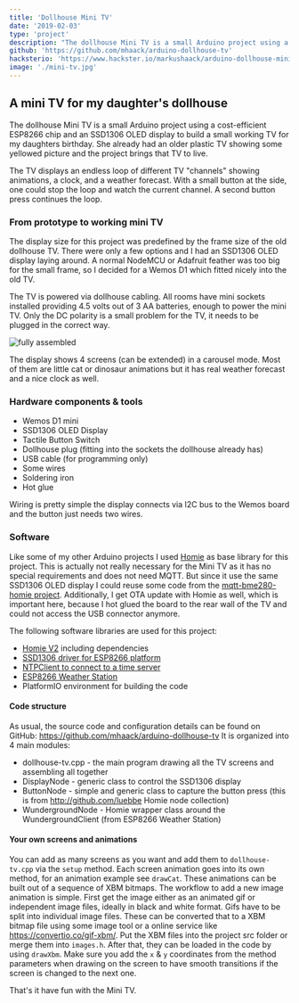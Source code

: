 ```yaml
---
title: 'Dollhouse Mini TV'
date: '2019-02-03'
type: 'project'
description: "The dollhouse Mini TV is a small Arduino project using a cost-efficient ESP8266 chip and an SSD1306 OLED display to build a small working TV for my daughter's birthday."
github: 'https://github.com/mhaack/arduino-dollhouse-tv'
hacksterio: 'https://www.hackster.io/markushaack/arduino-dollhouse-mini-tv-9d9af1'
image: './mini-tv.jpg'
---
```


## A mini TV for my daughter's dollhouse

The dollhouse Mini TV is a small Arduino project using a cost-efficient ESP8266 chip and an SSD1306 OLED display to build a small working TV for my daughters birthday. She already had an older plastic TV showing some yellowed picture and the project brings that TV to live.

The TV displays an endless loop of different TV "channels" showing animations, a clock, and a weather forecast. With a small button at the side, one could stop the loop and watch the current channel. A second button press continues the loop.

### From prototype to working mini TV

The display size for this project was predefined by the frame size of the old dollhouse TV. There were only a few options and I had an SSD1306 OLED display laying around. A normal NodeMCU or Adafruit feather was too big for the small frame, so I decided for a Wemos D1 which fitted nicely into the old TV.

The TV is powered via dollhouse cabling. All rooms have mini sockets installed providing 4.5 volts out of 3 AA batteries, enough to power the mini TV. Only the DC polarity is a small problem for the TV, it needs to be plugged in the correct way.

![fully assembled](mini-tv.jpg)

The display shows 4 screens (can be extended) in a carousel mode. Most of them are little cat or dinosaur animations but it has real weather forecast and a nice clock as well.

### Hardware components & tools

-   Wemos D1 mini
-   SSD1306 OLED Display
-   Tactile Button Switch 
-   Dollhouse plug (fitting into the sockets the dollhouse already has)
-   USB cable (for programming only)
-   Some wires
-   Soldering iron
-   Hot glue

Wiring is pretty simple the display connects via I2C bus to the Wemos board and the button just needs two wires.

### Software

Like some of my other Arduino projects I used [Homie](https://github.com/marvinroger/homie-esp8266) as base library for this project. This is actually not really necessary for the Mini TV as it has no special requirements and does not need MQTT. But since it use the same SSD1306 OLED display I could reuse some code from the [mqtt-bme280-homie project](../mqtt-bme280-homie/). Additionally, I get OTA update with Homie as well, which is important here, because I hot glued the board to the rear wall of the TV and could not access the USB connector anymore.

The following software libraries are used for this project:

- [Homie V2](https://github.com/marvinroger/homie-esp8266) including dependencies
- [SSD1306 driver for ESP8266 platform](https://github.com/squix78/esp8266-oled-ssd1306)
- [NTPClient to connect to a time server](https://github.com/arduino-libraries/NTPClient)
- [ESP8266 Weather Station](https://github.com/ThingPulse/esp8266-weather-station)
- PlatformIO environment for building the code

#### Code structure

As usual, the source code and configuration details can be found on GitHub: https://github.com/mhaack/arduino-dollhouse-tv
It is organized into 4 main modules:

- dollhouse-tv.cpp - the main program drawing all the TV screens and assembling all together
- DisplayNode - generic class to control the SSD1306 display
- ButtonNode - simple and generic class to capture the button press (this is from http://github.com/luebbe Homie node collection)
- WundergroundNode - Homie wrapper class around the WundergroundClient (from ESP8266 Weather Station)

#### Your own screens and animations

You can add as many screens as you want and add them to `dollhouse-tv.cpp` via the `setup` method. Each screen animation goes into its own method, for an animation example see `drawCat`. These animations can be built out of a sequence of XBM bitmaps. The workflow to add a new image animation is simple. First get the image either as an animated gif or independent image files, ideally in black and white format. Gifs have to be split into individual image files. These can be converted that to a XBM bitmap file using some image tool or a online service like https://convertio.co/gif-xbm/. Put the XBM files into the project src folder or merge them into `images.h`. After that, they can be loaded in the code by using `drawXbm`. Make sure you add the `x` & `y` coordinates from the method parameters when drawing on the screen to have smooth transitions if the screen is changed to the next one.

That's it have fun with the Mini TV.